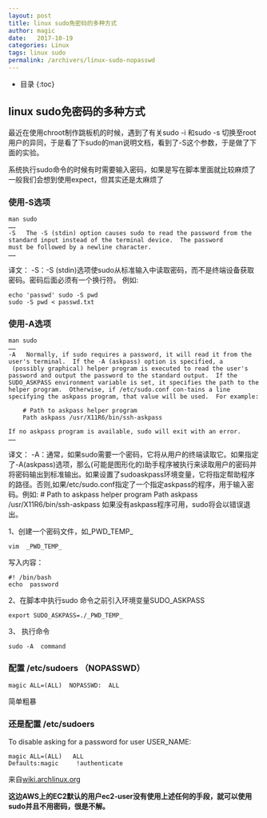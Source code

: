 ```yaml
---
layout: post
title: linux sudo免密码的多种方式
author: magic
date:   2017-10-19
categories: Linux
tags: linux sudo
permalink: /archivers/linux-sudo-nopasswd
---
```

* 目录
{:toc}

## linux sudo免密码的多种方式

最近在使用chroot制作跳板机的时候，遇到了有关sudo -i 和sudo -s 切换至root用户的异同，于是看了下sudo的man说明文档，看到了-S这个参数，于是做了下面的实验。

系统执行sudo命令的时候有时需要输入密码，如果是写在脚本里面就比较麻烦了
一般我们会想到使用expect，但其实还是太麻烦了

<!-- more -->
### 使用-S选项
```
man sudo
……
-S   The -S (stdin) option causes sudo to read the password from the standard input instead of the terminal device.  The password
must be followed by a newline character.
……
```
译文：
-S：-S (stdin)选项使sudo从标准输入中读取密码，而不是终端设备获取密码。密码后面必须有一个换行符。
例如:
```
echo 'passwd' sudo -S pwd
sudo -S pwd < passwd.txt
```

### 使用-A选项
```
man sudo
……
-A   Normally, if sudo requires a password, it will read it from the user's terminal.  If the -A (askpass) option is specified, a
 (possibly graphical) helper program is executed to read the user's password and output the password to the standard output.  If the SUDO_ASKPASS environment variable is set, it specifies the path to the helper program.  Otherwise, if /etc/sudo.conf con-tains a line specifying the askpass program, that value will be used.  For example:

    # Path to askpass helper program
    Path askpass /usr/X11R6/bin/ssh-askpass

If no askpass program is available, sudo will exit with an error.
……
```
译文：
-A：通常，如果sudo需要一个密码，它将从用户的终端读取它。如果指定了-A(askpass)选项，那么(可能是图形化的)助手程序被执行来读取用户的密码并将密码输出到标准输出。如果设置了sudoaskpass环境变量，它将指定帮助程序的路径。否则,如果/etc/sudo.conf指定了一个指定askpass的程序，用于输入密码。例如:
\# Path to askpass helper program
Path askpass /usr/X11R6/bin/ssh-askpass
如果没有askpass程序可用，sudo将会以错误退出。

 1、创建一个密码文件，如_PWD_TEMP_
```
vim  _PWD_TEMP_
```
写入内容：
```
#! /bin/bash
echo  password
```
2、在脚本中执行sudo 命令之前引入环境变量SUDO_ASKPASS
```
export SUDO_ASKPASS=./_PWD_TEMP_
```
3、 执行命令
```
sudo -A  command
```

### 配置 /etc/sudoers （NOPASSWD）
```
magic ALL=(ALL)  NOPASSWD:  ALL
```
简单粗暴
### 还是配置 /etc/sudoers 
To disable asking for a password for user USER_NAME:
```
magic ALL=(ALL)   ALL
Defaults:magic     !authenticate
```
来自[wiki.archlinux.org](https://wiki.archlinux.org/index.php/sudo#Example_entries)

**这边AWS上的EC2默认的用户ec2-user没有使用上述任何的手段，就可以使用sudo并且不用密码，很是不解。**